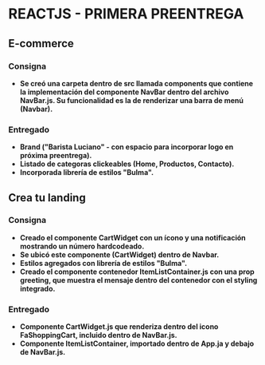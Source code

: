 # REACTJS - PRIMERA PREENTREGA


## E-commerce


### Consigna

- **Se creó una carpeta dentro de src llamada components que contiene la implementación del componente NavBar dentro del archivo NavBar.js. Su funcionalidad es la de renderizar una barra de menú (Navbar).**


### Entregado

- **Brand ("Barista Luciano" - con espacio para incorporar logo en próxima preentrega).**
- **Listado de categoras clickeables (Home, Productos, Contacto).**
- **Incorporada librería de estilos "Bulma".**


## Crea tu landing

### Consigna

- **Creado el componente CartWidget con un ícono y una notificación mostrando un número hardcodeado.**
- **Se ubicó este componente (CartWidget) dentro de Navbar.**
- **Estilos agregados con librería de estilos "Bulma".**
- **Creado el componente contenedor ItemListContainer.js con una prop greeting, que muestra el mensaje dentro del contenedor con el styling integrado.**

### Entregado

- **Componente CartWidget.js que renderiza dentro del icono FaShoppingCart, incluido dentro de NavBar.js.**
- **Componente ItemListContainer, importado dentro de App.ja y debajo de NavBar.js.**






